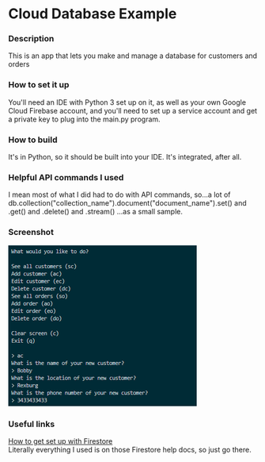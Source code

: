 # Cloud Database Example

### Description
This is an app that lets you make and manage a database for customers and orders

### How to set it up
You'll need an IDE with Python 3 set up on it, as well as your own Google Cloud Firebase account, and you'll need to set up a service account and get a private key to plug into the main.py program.

### How to build
It's in Python, so it should be built into your IDE. It's integrated, after all.

### Helpful API commands I used
I mean most of what I did had to do with API commands, so...a lot of 
        db.collection("collection_name").document("document_name").set() and .get() and .delete() and .stream()
...as a small sample.

### Screenshot
![screenshot of program working](https://github.com/adamsricks/Cloud-Database-Example/blob/master/program_working.png)

### Useful links
[How to get set up with Firestore](https://firebase.google.com/docs/firestore/quickstart)  
Literally everything I used is on those Firestore help docs, so just go there.
